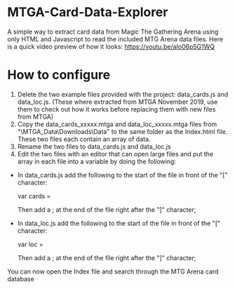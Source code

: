 # MTGA-Card-Data-Explorer
A simple way to extract card data from Magic The Gathering Arena using only HTML and Javascript to read the included MTG Arena data files.
Here is a quick video preview of how it looks: https://youtu.be/aIo06p5G1WQ

# How to configure

1. Delete the two example files provided with the project: data_cards.js and data_loc.js. (These where extracted from MTGA November 2019, use them to check out how it works before replacing them with new files from MTGA)
2. Copy the data_cards_xxxxx.mtga and data_loc_xxxxx.mtga files from "\MTGA_Data\Downloads\Data" to the same folder as the Index.html file. These two files each contain an array of data.
3. Rename the two files to data_cards.js and data_loc.js
4. Edit the two files with an editor that can open large files and put the array in each file into a variable by doing the following:

- In data_cards.js add the following to the start of the file in front of the "[" character:

    var cards =
  
  Then add a ; at the end of the file right after the "]" character;
- In data_loc.js add the following to the start of the file in front of the "[" character:

    var loc =
  
  Then add a ; at the end of the file right after the "]" character;

You can now open the Index file and search through the MTG Arena card database
